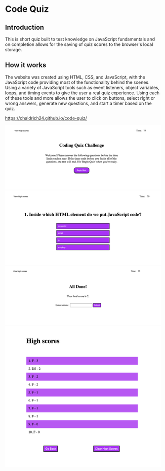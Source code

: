 # Code Quiz
## Introduction
This is short quiz built to test knowledge on JavaScript fundamentals and on completion allows for the saving of quiz scores to the browser's local storage.

## How it works
The website was created using HTML, CSS, and JavaScript, with the JavaScript code providing most of the functionality behind the scenes. Using a variety of JavaScript tools such as event listeners, object variables, loops, and timing events to give the user a real quiz experience. Using each of these tools and more allows the user to click on buttons, select right or wrong answers, generate new questions, and start a timer based on the quiz. 

https://chaldrich24.github.io/code-quiz/

![screenshot of start quiz page](./assets/images/Screenshot-1.png)
![screenshot of question](./assets/images/Screenshot-2.png)
![screenshot of end quiz page](./assets/images/Screenshot-3.png)
![screenshot of high scores page](./assets/images/Screenshot-4.png)
